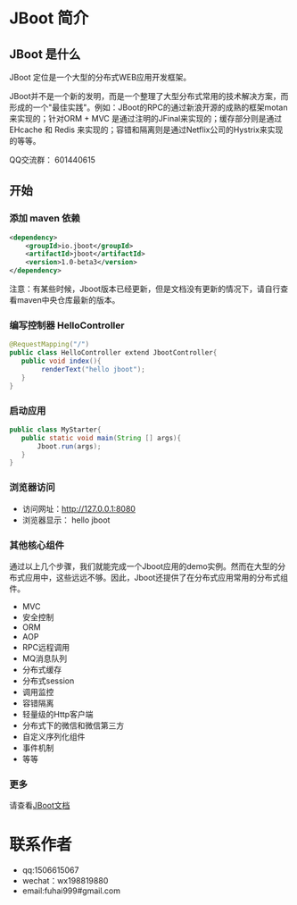 

# JBoot 简介

## JBoot 是什么

JBoot 定位是一个大型的分布式WEB应用开发框架。

JBoot并不是一个新的发明，而是一个整理了大型分布式常用的技术解决方案，而形成的一个"最佳实践"。例如：JBoot的RPC的通过新浪开源的成熟的框架motan来实现的；针对ORM + MVC 是通过注明的JFinal来实现的；缓存部分则是通过 EHcache 和 Redis 来实现的；容错和隔离则是通过Netflix公司的Hystrix来实现的等等。

QQ交流群： 601440615

## 开始
### 添加 maven 依赖

```xml
<dependency>
    <groupId>io.jboot</groupId>
    <artifactId>jboot</artifactId>
    <version>1.0-beta3</version>
</dependency>

```
注意：有某些时候，Jboot版本已经更新，但是文档没有更新的情况下，请自行查看maven中央仓库最新的版本。

### 编写控制器 HelloController

```java
@RequestMapping("/")
public class HelloController extend JbootController{
   public void index(){
        renderText("hello jboot");
   }
}
```

### 启动应用

```java
public class MyStarter{
   public static void main(String [] args){
       Jboot.run(args);
   }
}
```

### 浏览器访问

* 访问网址：http://127.0.0.1:8080
* 浏览器显示： hello jboot

### 其他核心组件
通过以上几个步骤，我们就能完成一个Jboot应用的demo实例。然而在大型的分布式应用中，这些远远不够。因此，Jboot还提供了在分布式应用常用的分布式组件。

* MVC
* 安全控制 
* ORM 
* AOP
* RPC远程调用
* MQ消息队列
* 分布式缓存
* 分布式session
* 调用监控
* 容错隔离
* 轻量级的Http客户端
* 分布式下的微信和微信第三方
* 自定义序列化组件
* 事件机制
* 等等

### 更多

请查看[JBoot文档](./DOC.md)


# 联系作者
* qq:1506615067
* wechat：wx198819880
* email:fuhai999#gmail.com


